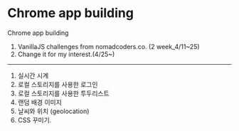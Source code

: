 # Chrome app building

Chrome app building

1. VanillaJS challenges from nomadcoders.co. (2 week_4/11~25)
2. Change it for my interest.(4/25~)

---
1. 실시간 시계 
2. 로컬 스토리지를 사용한 로그인 
3. 로컬 스토리지를 사용한 투두리스트 
4. 랜덤 배경 이미지 
5. 날씨와 위치 (geolocation) 
6. CSS 꾸미기.
